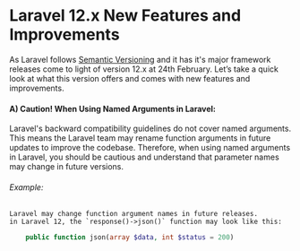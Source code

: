 # Laravel 12.x New Features and Improvements
As Laravel follows [Semantic Versioning](https://semver.org/) and it has it's major framework releases come to light of version 12.x at 24th February. Let’s take a quick look at what this version offers and comes with new features and improvements. 

#### A) Caution! When Using Named Arguments in Laravel:
Laravel's backward compatibility guidelines do not cover named arguments. This means the Laravel team may rename function arguments in future updates to improve the codebase. Therefore, when using named arguments in Laravel, you should be cautious and understand that parameter names may change in future versions.

###### Example:
    Laravel may change function argument names in future releases.  
    in Laravel 12, the `response()->json()` function may look like this:

```php
    public function json(array $data, int $status = 200)


